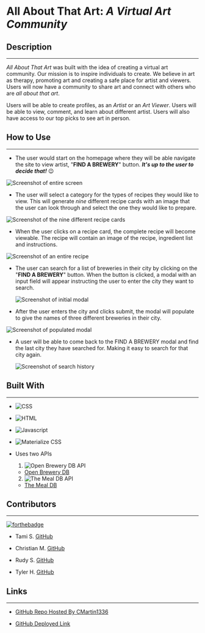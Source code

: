 # **All About That Art**: _A Virtual Art Community_

## **Description**  
-------------
_All About That Art_ was built with the idea of creating a virtual art community. Our mission is to inspire individuals to create. We believe in art as therapy, promoting art and creating a safe place for artist and viewers. Users will now have a community to share art and connect with others who are _all about that art_. 

Users will be able to create profiles, as an _Artist_ or an _Art Viewer_. Users will be able to view, comment, and learn about different artist. Users will also have access to our top picks to see art in person.

 ## **How to Use**
 ---------------
- The user would start on the homepage where they will be able navigate the site to view artist,  "**FIND A BREWERY**" button. 
   **_It's up to the user to decide that!_** 😉
  
![Screenshot of entire screen](./assets/images/fullScreen.png)

- The user will select a category for the types of recipes they would like to view. This will generate _nine_ different recipe cards with an image that the user can look through and select the one they would like to prepare. 

![Screenshot of the nine different recipe cards](./assets/images/recipeCard.png)

- When the user clicks on a recipe card, the complete recipe will become viewable. The recipe will contain an image of the recipe, ingredient list and instructions.

![Screenshot of an entire recipe](./assets/images/recipeView.png)

- The user can search for a list of breweries in their city by clicking on the "**FIND A BREWERY**" button. When the button is clicked, a modal with an input field will appear instructing the user to enter the city they want to search. 
  
  ![Screenshot of initial modal](./assets/images/modal.png)

- After the user enters the city and clicks submit, the modal will populate to give the names of three different breweries in their city. 

![Screenshot of populated modal](./assets/images/seattleModal.png)

- A user will be able to come back to the FIND A BREWERY modal and find the last city they have searched for. Making it easy to search for that city again.
  
  ![Screenshot of search history](./assets/images/seattleHistory.png)


## **Built With**
---------------
- ![CSS](https://img.shields.io/badge/Built%20with-CSS-green)
- ![HTML](https://img.shields.io/badge/Built%20with-HTML-green)
- ![Javascript](https://img.shields.io/badge/Built%20with-Javascrpit-green)
- ![Materialize CSS](https://img.shields.io/badge/Built%20with-Materialize-green)

- Uses two APIs
  1.  ![Open Brewery DB API](https://img.shields.io/badge/Uses-Open%20Brewery%20DB%20API-brightgreen)
    - [Open Brewery DB](https://www.openbrewerydb.org/)

  2. ![The Meal DB API](https://img.shields.io/badge/Uses%20-The%20MealDB%20API-brightgreen)
    - [The Meal DB](https://www.themealdb.com/)

## **Contributors**
--------------------
  [![forthebadge](https://forthebadge.com/images/badges/built-with-love.svg)](https://forthebadge.com)

- Tami S. [GitHub](https://github.com/Fett-Boba)

- Christian M. [GitHub](https://github.com/CMartin1336)

- Rudy S. [GitHub](hhttps://github.com/Rudys212)

- Tyler H. [GitHub](https://github.com/tylerhance)

## **Links** 
---------------
- [GitHub Repo Hosted By CMartin1336](https://github.com/CMartin1336/Cook-N-Brew)

- [GitHub Deployed Link](https://cmartin1336.github.io/Cook-N-Brew/)